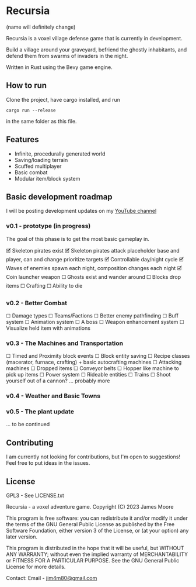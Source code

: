 # Recursia

(name will definitely change)

Recursia is a voxel village defense game that is currently in development.

Build a village around your graveyard, befriend the ghostly inhabitants, and defend them from swarms of invaders in the night.

Written in Rust using the Bevy game engine.

## How to run

Clone the project, have cargo installed, and run

`cargo run --release`

in the same folder as this file.

## Features

- Infinite, procedurally generated world
- Saving/loading terrain
- Scuffed multiplayer
- Basic combat
- Modular item/block system

## Basic development roadmap

I will be posting development updates on my [YouTube channel](https://www.youtube.com/channel/UCsfEWFba7Zo1DPNHisczM-g)

### v0.1 - prototype (in progress)

The goal of this phase is to get the most basic gameplay in.

🗹 Skeleton pirates exist
🗹 Skeleton pirates attack placeholder base and player, can and change prioritize targets
🗹 Controllable day/night cycle
🗹 Waves of enemies spawn each night, composition changes each night
🗹 Coin launcher weapon
☐ Ghosts exist and wander around
☐ Blocks drop items
☐ Crafting
☐ Ability to die

### v0.2 - Better Combat

☐ Damage types
☐ Teams/Factions
☐ Better enemy pathfinding
☐ Buff system
☐ Animation system
☐ A boss
☐ Weapon enhancement system
☐ Visualize held item with animations

### v0.3 - The Machines and Transportation

☐ Timed and Proximity block events
☐ Block entity saving
☐ Recipe classes (macerator, furnace, crafting) + basic autocrafting machines
☐ Attacking machines
☐ Dropped items
☐ Conveyor belts
☐ Hopper like machine to pick up items
☐ Power system
☐ Rideable entities
☐ Trains
☐ Shoot yourself out of a cannon?
... probably more

### v0.4 - Weather and Basic Towns

### v0.5 - The plant update

... to be continued

## Contributing

I am currently not looking for contributions, but I'm open to suggestions! Feel free to put ideas in the issues.

## License
GPL3 - See LICENSE.txt

Recursia - a voxel adventure game.
Copyright (C) 2023 James Moore

This program is free software: you can redistribute it and/or modify
it under the terms of the GNU General Public License as published by
the Free Software Foundation, either version 3 of the License, or
(at your option) any later version.

This program is distributed in the hope that it will be useful,
but WITHOUT ANY WARRANTY; without even the implied warranty of
MERCHANTABILITY or FITNESS FOR A PARTICULAR PURPOSE.  See the
GNU General Public License for more details.

Contact:
Email - jim4m80@gmail.com